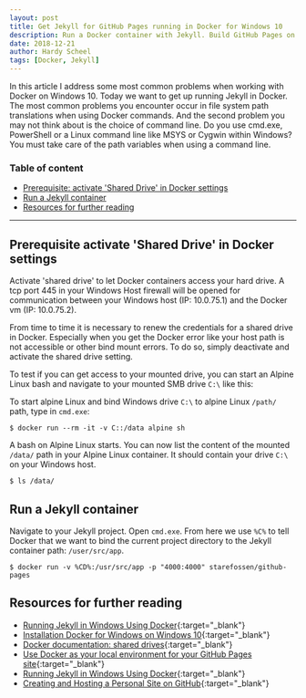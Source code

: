 ```yaml
---
layout: post
title: Get Jekyll for GitHub Pages running in Docker for Windows 10
description: Run a Docker container with Jekyll. Build GitHub Pages on your local machine.
date: 2018-12-21
author: Hardy Scheel
tags: [Docker, Jekyll]
---
```


<!--
Get Jekyll for GitHub Pages running in Docker for Windows 10
Run a Docker container with Jekyll. Build GitHub Pages on your local machine.
-->

In this article I address some most common problems when working with Docker on Windows 10. Today we want to get up running Jekyll in Docker. The most common problems you encounter occur in file system path translations when using Docker commands. And the second problem you may not think about is the choice of command line. Do you use cmd.exe, PowerShell or a Linux command line like MSYS or Cygwin within Windows? You must take care of the path variables when using a command line.

### Table of content

- [Prerequisite: activate 'Shared Drive' in Docker settings](#prerequisite-activate-shared-drive-in-docker-settings)
- [Run a Jekyll container](#run-a-jekyll-container)
- [Resources for further reading](#resources-for-further-reading)

----

## Prerequisite activate 'Shared Drive' in Docker settings

Activate 'shared drive' to let Docker containers access your hard drive. A tcp port 445 in your Windows Host firewall will be opened for communication between your Windows host (IP: 10.0.75.1) and the Docker vm (IP: 10.0.75.2).

From time to time it is necessary to renew the credentials for a shared drive in Docker. Especially when you get the Docker error like your host path is not accessible or other bind mount errors. To do so, simply deactivate and activate the shared drive setting.

To test if you can get access to your mounted drive, you can start an Alpine Linux bash and navigate to your mounted SMB drive `C:\` like this:

To start alpine Linux and bind Windows drive `C:\` to alpine Linux `/path/` path, type in `cmd.exe`:

~~~shell
$ docker run --rm -it -v C::/data alpine sh
~~~

A bash on Alpine Linux starts. You can now list the content of the mounted `/data/` path in your Alpine Linux container. It should contain your drive `C:\` on your Windows host.

~~~shell
$ ls /data/
~~~

## Run a Jekyll container

Navigate to your Jekyll project. Open `cmd.exe`. From here we use `%C%` to tell Docker that we want to bind the current project directory to the Jekyll container path: `/user/src/app`.

~~~shell
$ docker run -v %CD%:/usr/src/app -p "4000:4000" starefossen/github-pages
~~~

## Resources for further reading

- [Running Jekyll in Windows Using Docker](https://www.jamessturtevant.com/posts/Running-Jekyll-in-Windows-using-Docker/){:target="_blank"}
- [Installation Docker for Windows on Windows 10](https://gerardnico.com/vm/docker/installation_windows_10){:target="_blank"}
- [Docker documentation: shared drives](https://docs.docker.com/docker-for-windows/#shared-drives){:target="_blank"}
- [Use Docker as your local environment for your GitHub Pages site](https://code.ricalo.com/docker/github-pages/GitHub-Pages-Docker/){:target="_blank"}
- [Running Jekyll in Windows Using Docker](https://www.jamessturtevant.com/posts/Running-Jekyll-in-Windows-using-Docker/){:target="_blank"}
- [Creating and Hosting a Personal Site on GitHub](https://jmcglone.com/guides/github-pages/){:target="_blank"}

